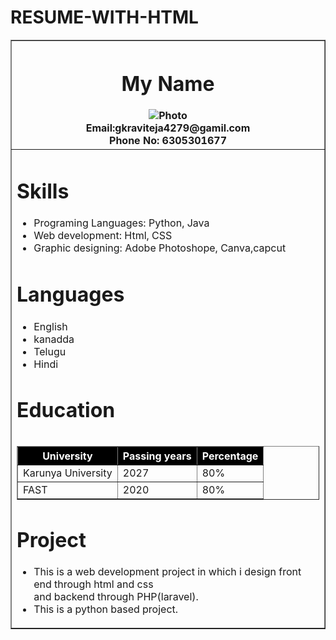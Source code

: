 # RESUME-WITH-HTML
<!DOCTYPE html>
<html lang="en">

<head>
    <meta charset="UTF-8">
    <meta http-equiv="X-UA-Compatible" content="IE=edge">
    <meta name="viewport" content="width=device-width, initial-scale=1.0">
    <title>My CV</title>
</head>

<body>
    <table align="center" , width="45%" , border="1">
        <tr>
            <th>
                <h1>My Name</h1>
                <img src="Images/Screenshot (650).png" alt="Photo"><br> Email:gkraviteja4279@gamil.com <br> Phone No: 6305301677
            </th>
        </tr>
        <td>
            <table>
                <h1>
                    Skills
                </h1>
                <ul>
                    <li>Programing Languages: Python, Java</li>
                    <li>Web development: Html, CSS </li>
                    <li>Graphic designing: Adobe Photoshope, Canva,capcut </li>
                </ul>
                <h1>Languages</h1>
                <ul>
                    <li>English</li>
                    <li>kanadda</li>
                    <li>Telugu</li>
                    <li>Hindi</li>
                </ul>
                <h1>Education</h1>
                <table border="1" align="center">
                    <tr style="background-color:black; color:white">
                        <th>University</th>
                        <th>Passing years</th>
                        <th>Percentage</th>
                    </tr>
                    <tr>
                        <td>Karunya University</td>
                        <td>2027</td>
                        <td>80%</td>
                    </tr>
                    <tr>
                        <td>FAST</td>
                        <td>2020</td>
                        <td>80%</td>
                    </tr>
                </table>
                <h1>Project</h1>
                <ul>
                    <li>This is a web development project in which i design front end through html and css <br> and backend through PHP(laravel).</li>
                    <li>This is a python based project.</li>
                </ul>
            </table>
        </td>
    </table>
</body>

</html>
